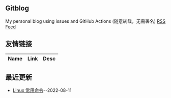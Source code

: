 ## Gitblog
My personal blog using issues and GitHub Actions (随意转载，无需署名)
[RSS Feed](https://raw.githubusercontent.com/yyaf/yyaf-blog/master/feed.xml)
## 友情链接
| Name | Link | Desc | 
 | ---- | ---- | ---- |
## 最近更新
- [Linux 常用命令](https://github.com/yyaf/yyaf-blog/issues/1)--2022-08-11
